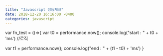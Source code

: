 ```yaml
---
title: "Javascript 성능체크"
date: 2018-12-20 16:16:00 -0400
categories: javascript
---
```


var fn_test = ()=>{
  var t0 = performance.now();
  console.log("start : " + t0 + 'ms')
  //로직
  
  var t1 = performance.now();
  console.log("end : " + (t1 - t0) + 'ms')
}
